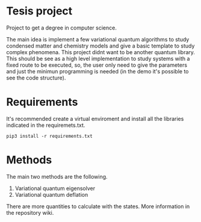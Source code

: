 # Tesis project
Project to get a degree in computer science.

The main idea is implement a few variational quantum algorithms to study condensed matter and chemistry models and give a basic template to study complex phenomena. This project didnt want to be another quantum library. This should be see as a high level implementation to study systems with a fixed route to be executed, so, the user only need to give the parameters and just the minimun programming is needed (in the demo it's possible to see the code structure). 

# Requirements
It's recommended create a virtual enviroment and install all the libraries indicated in the requiremets.txt. 

``` pip3 install -r requirements.txt ```

# Methods
The main two methods are the following.

1. Variational quantum eigensolver
2. Variational quantum deflation

There are more quantities to calculate with the states.
More information in the repository wiki.
